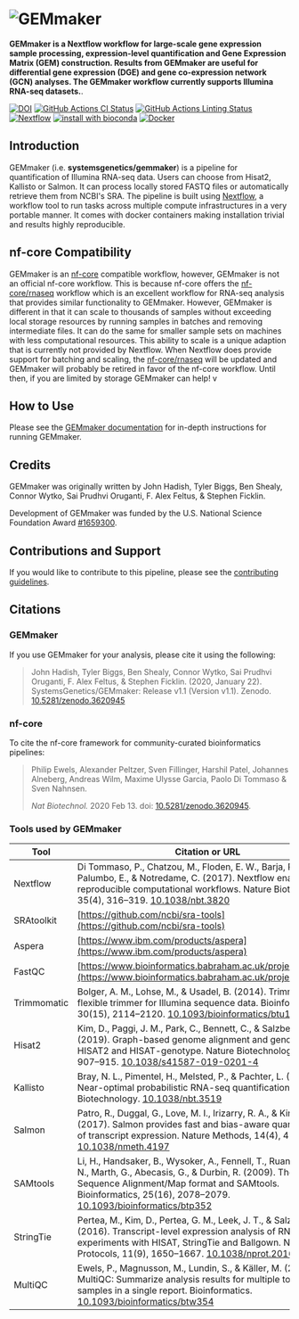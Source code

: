# ![GEMmaker](docs/images/GEMmaker-logo-sm.png)

**GEMmaker is a Nextflow workflow for large-scale gene expression sample processing, expression-level quantification and Gene Expression Matrix (GEM) construction. Results from GEMmaker are useful for differential gene expression (DGE) and gene co-expression network (GCN) analyses. The GEMmaker workflow currently supports Illumina RNA-seq datasets.**.

[![DOI](https://zenodo.org/badge/114067776.svg)](https://zenodo.org/badge/latestdoi/114067776)
[![GitHub Actions CI Status](https://github.com/systemsgenetics/gemmaker/workflows/nf-core%20CI/badge.svg)](https://github.com/systemsgenetics/gemmaker/actions)
[![GitHub Actions Linting Status](https://github.com/systemsgenetics/gemmaker/workflows/nf-core%20linting/badge.svg)](https://github.com/systemsgenetics/gemmaker/actions)
[![Nextflow](https://img.shields.io/badge/nextflow-%E2%89%A520.04.0-brightgreen.svg)](https://www.nextflow.io/)
[![install with bioconda](https://img.shields.io/badge/install%20with-bioconda-brightgreen.svg)](https://bioconda.github.io/)
[![Docker](https://img.shields.io/docker/automated/systemsgenetics/gemmaker.svg)](https://hub.docker.com/r/systemsgenetics/gemmaker)

## Introduction

GEMmaker (i.e. **systemsgenetics/gemmaker**) is a pipeline for quantification of Illumina RNA-seq data. Users can choose from Hisat2, Kallisto or Salmon. It can process locally stored FASTQ files or automatically retrieve them from NCBI's SRA.  The pipeline is built using [Nextflow](https://www.nextflow.io), a workflow tool to run tasks across multiple compute infrastructures in a very portable manner. It comes with docker containers making installation trivial and results highly reproducible.

## nf-core Compatibility

GEMmaker is an [nf-core](https://nf-co.re/) compatible workflow, however, GEMmaker is not an official nf-core workflow.  This is because nf-core offers the [nf-core/rnaseq](https://nf-co.re/rnaseq) workflow which is an excellent workflow for RNA-seq analysis that provides similar functionality to GEMmaker.  However, GEMmaker is different in that it can scale to thousands of samples without exceeding local storage resources by running samples in batches and removing intermediate files.  It can do the same for smaller sample sets on machines with less computational resources.  This ability to scale is a unique adaption that is currently not provided by Nextflow.   When Nextflow does provide support for batching and scaling, the [nf-core/rnaseq](https://nf-co.re/rnaseq) will be updated and GEMmaker will probably be retired in favor of the nf-core workflow. Until then, if you are limited by storage GEMmaker can help!
v

## How to Use

Please see the [GEMmaker documentation](https://gemmaker.readthedocs.io/en/latest/) for in-depth instructions for running GEMmaker.

## Credits

GEMmaker was originally written by John Hadish, Tyler Biggs, Ben Shealy, Connor Wytko, Sai Prudhvi Oruganti, F. Alex Feltus, & Stephen Ficklin.

Development of GEMmaker was funded by the U.S. National Science Foundation Award [#1659300](https://www.nsf.gov/awardsearch/showAward?AWD_ID=1659300&HistoricalAwards=false).

## Contributions and Support

If you would like to contribute to this pipeline, please see the [contributing guidelines](.github/CONTRIBUTING.md).

## Citations

### GEMmaker

If you use GEMmaker for your analysis, please cite it using the following:

> John Hadish, Tyler Biggs, Ben Shealy, Connor Wytko, Sai Prudhvi Oruganti, F. Alex Feltus, & Stephen Ficklin. (2020, January 22). SystemsGenetics/GEMmaker: Release v1.1 (Version v1.1). Zenodo. [10.5281/zenodo.3620945](http://doi.org/10.5281/zenodo.3620945)

### nf-core

To cite the nf-core framework for community-curated bioinformatics pipelines:
>
> Philip Ewels, Alexander Peltzer, Sven Fillinger, Harshil Patel, Johannes Alneberg, Andreas Wilm, Maxime Ulysse Garcia, Paolo Di Tommaso & Sven Nahnsen.
>
> _Nat Biotechnol._ 2020 Feb 13. doi: [10.5281/zenodo.3620945](http://doi.org/10.5281/zenodo.3620945).

### Tools used by GEMmaker

| Tool  | Citation or URL |
| ----- | ------------ |
| Nextflow |  Di Tommaso, P., Chatzou, M., Floden, E. W., Barja, P. P., Palumbo, E., & Notredame, C. (2017). Nextflow enables reproducible computational workflows. Nature Biotechnology, 35(4), 316–319. [10.1038/nbt.3820](https://doi.org/10.1038/nbt.3820) |
| SRAtoolkit | [https://github.com/ncbi/sra-tools](https://github.com/ncbi/sra-tools) |
| Aspera | [https://www.ibm.com/products/aspera](https://www.ibm.com/products/aspera) |
| FastQC | [https://www.bioinformatics.babraham.ac.uk/projects/fastqc/](https://www.bioinformatics.babraham.ac.uk/projects/fastqc/) |
| Trimmomatic | Bolger, A. M., Lohse, M., & Usadel, B. (2014). Trimmomatic: A flexible trimmer for Illumina sequence data. Bioinformatics, 30(15), 2114–2120. [10.1093/bioinformatics/btu170](https://doi.org/10.1093/bioinformatics/btu170) |
| Hisat2 | Kim, D., Paggi, J. M., Park, C., Bennett, C., & Salzberg, S. L. (2019). Graph-based genome alignment and genotyping with HISAT2 and HISAT-genotype. Nature Biotechnology, 37(8), 907–915. [10.1038/s41587-019-0201-4](https://doi.org/10.1038/s41587-019-0201-4) |
| Kallisto | Bray, N. L., Pimentel, H., Melsted, P., & Pachter, L. (2016). Near-optimal probabilistic RNA-seq quantification. Nature Biotechnology. [10.1038/nbt.3519](https://doi.org/10.1038/nbt.3519) |
| Salmon | Patro, R., Duggal, G., Love, M. I., Irizarry, R. A., & Kingsford, C. (2017). Salmon provides fast and bias-aware quantification of transcript expression. Nature Methods, 14(4), 417–419. [10.1038/nmeth.4197](https://doi.org/10.1038/nmeth.4197) |
| SAMtools | Li, H., Handsaker, B., Wysoker, A., Fennell, T., Ruan, J., Homer, N., Marth, G., Abecasis, G., & Durbin, R. (2009). The Sequence Alignment/Map format and SAMtools. Bioinformatics, 25(16), 2078–2079. [10.1093/bioinformatics/btp352](https://doi.org/10.1093/bioinformatics/btp352) |
| StringTie | Pertea, M., Kim, D., Pertea, G. M., Leek, J. T., & Salzberg, S. L. (2016). Transcript-level expression analysis of RNA-seq experiments with HISAT, StringTie and Ballgown. Nature Protocols, 11(9), 1650–1667. [10.1038/nprot.2016.095](https://doi.org/10.1038/nprot.2016.095) |
| MultiQC | Ewels, P., Magnusson, M., Lundin, S., & Käller, M. (2016). MultiQC: Summarize analysis results for multiple tools and samples in a single report. Bioinformatics. [10.1093/bioinformatics/btw354](https://doi.org/10.1093/bioinformatics/btw354) |
